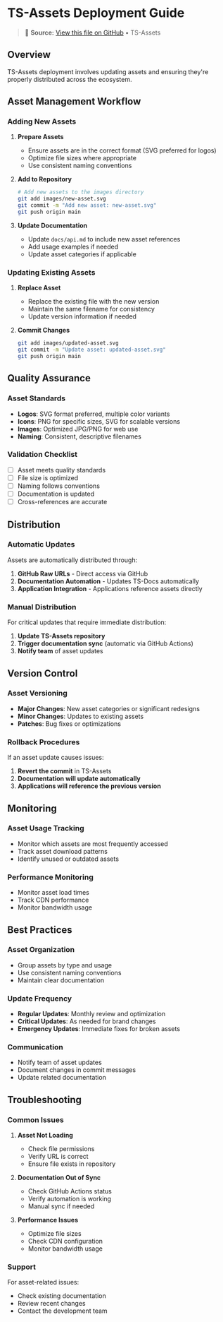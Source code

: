 # TS-Assets Deployment Guide

<!-- GitHub Source: TS-Assets -->

> 📝 **Source:** [View this file on GitHub](https://github.com/zadie-studio/TS-Assets/blob/main/docs/deployment.md) • TS-Assets


## Overview

TS-Assets deployment involves updating assets and ensuring they're properly distributed across the ecosystem.

## Asset Management Workflow

### Adding New Assets

1. **Prepare Assets**
   - Ensure assets are in the correct format (SVG preferred for logos)
   - Optimize file sizes where appropriate
   - Use consistent naming conventions

2. **Add to Repository**
   ```bash
   # Add new assets to the images directory
   git add images/new-asset.svg
   git commit -m "Add new asset: new-asset.svg"
   git push origin main
   ```

3. **Update Documentation**
   - Update `docs/api.md` to include new asset references
   - Add usage examples if needed
   - Update asset categories if applicable

### Updating Existing Assets

1. **Replace Asset**
   - Replace the existing file with the new version
   - Maintain the same filename for consistency
   - Update version information if needed

2. **Commit Changes**
   ```bash
   git add images/updated-asset.svg
   git commit -m "Update asset: updated-asset.svg"
   git push origin main
   ```

## Quality Assurance

### Asset Standards

- **Logos**: SVG format preferred, multiple color variants
- **Icons**: PNG for specific sizes, SVG for scalable versions
- **Images**: Optimized JPG/PNG for web use
- **Naming**: Consistent, descriptive filenames

### Validation Checklist

- [ ] Asset meets quality standards
- [ ] File size is optimized
- [ ] Naming follows conventions
- [ ] Documentation is updated
- [ ] Cross-references are accurate

## Distribution

### Automatic Updates

Assets are automatically distributed through:

1. **GitHub Raw URLs** - Direct access via GitHub
2. **Documentation Automation** - Updates TS-Docs automatically
3. **Application Integration** - Applications reference assets directly

### Manual Distribution

For critical updates that require immediate distribution:

1. **Update TS-Assets repository**
2. **Trigger documentation sync** (automatic via GitHub Actions)
3. **Notify team** of asset updates

## Version Control

### Asset Versioning

- **Major Changes**: New asset categories or significant redesigns
- **Minor Changes**: Updates to existing assets
- **Patches**: Bug fixes or optimizations

### Rollback Procedures

If an asset update causes issues:

1. **Revert the commit** in TS-Assets
2. **Documentation will update automatically**
3. **Applications will reference the previous version**

## Monitoring

### Asset Usage Tracking

- Monitor which assets are most frequently accessed
- Track asset download patterns
- Identify unused or outdated assets

### Performance Monitoring

- Monitor asset load times
- Track CDN performance
- Monitor bandwidth usage

## Best Practices

### Asset Organization

- Group assets by type and usage
- Use consistent naming conventions
- Maintain clear documentation

### Update Frequency

- **Regular Updates**: Monthly review and optimization
- **Critical Updates**: As needed for brand changes
- **Emergency Updates**: Immediate fixes for broken assets

### Communication

- Notify team of asset updates
- Document changes in commit messages
- Update related documentation

## Troubleshooting

### Common Issues

1. **Asset Not Loading**
   - Check file permissions
   - Verify URL is correct
   - Ensure file exists in repository

2. **Documentation Out of Sync**
   - Check GitHub Actions status
   - Verify automation is working
   - Manual sync if needed

3. **Performance Issues**
   - Optimize file sizes
   - Check CDN configuration
   - Monitor bandwidth usage

### Support

For asset-related issues:
- Check existing documentation
- Review recent changes
- Contact the development team 